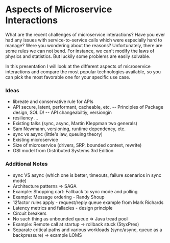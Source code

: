 # Aspects of Microservice Interactions
What are the recent challenges of microservice interactions? Have you ever had any issues with service-to-service calls which were especially hard to manage? Were you wondering about the reasons?
Unfortunately, there are some rules we can not bend. For instance, we can't modify the laws of physics and statistics. But luckily some problems are easily solvable. 

In this presentation I will look at the different aspects of microservice interactions and compare the most popular technologies available, so you can pick the most favorable one for your specific use case.



### Ideas
- libreate and conservative rule for APIs
- API secure, latent, performant, cacheable, etc.
-- Principles of Package design, SOLID!
-- API changeabiltiy, versiongin
- resiliency ...
- Existing talks (sync, async, Martin Kleppman two generals)
- Sam Newmann, versioning, runtime dependency, etc.
- sync vs async (little's law, queuing theory)
- Existing microservice 
- Size of microservice (drivers, SRP, bounded context, rewrite)
- OSI model from Distributed Systems 3rd Edition

### Additional Notes
- sync VS async (which one is better, timeouts, failure scenarios in sync mode)
- Architecture patterns => SAGA
- Example: Shopping cart: Fallback to sync mode and polling
- Example: Message ordering - Randy Shoup
- 12factor rules apply - request/reply queue example from Mark Richards
- Latency metrics and fallacies - design principle
- Circuit breakers
- No such thing as unbounded queue => Java tread pool
- Example: Remote call at startup -> rollback stuck (StyxPres)
- Separate critical paths and various workloads (sync/async, queue as a backpressure) => example LOMS
